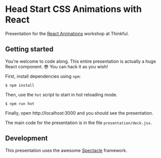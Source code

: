 # Head Start CSS Animations with React

Presentation for the [React Animations](https://open-sessions.thinkful.com/workshops/head-start-css-animations-with-react-1115/) workshop at Thinkful.

## Getting started

You're welcome to code along. This entire presentation is actually a huge React component. :sunglasses:
You can hack it as you wish!

First, install dependencies using `npm`:

```
$ npm install
```

Then, use the `hot` script to start in hot reloading mode.

```
$ npm run hot
```

Finally, open http://localhost:3000 and you should see the presentation.

The main code for the presentation is in the file `presentation/deck.jsx`.

## Development

This presentation uses the awesome
[Spectacle](https://github.com/FormidableLabs/spectacle) framework.
